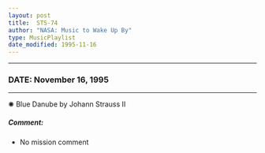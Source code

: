 ```yaml
---
layout: post
title:  STS-74
author: "NASA: Music to Wake Up By"
type: MusicPlaylist
date_modified: 1995-11-16
---
```


----
### DATE: November 16, 1995
----
✺ Blue Danube by Johann Strauss II

##### Comment:
* No mission comment
